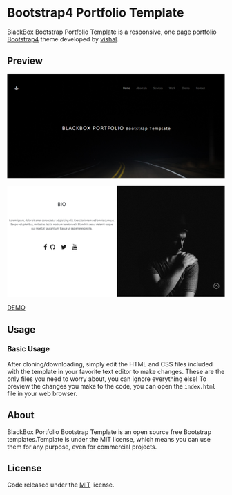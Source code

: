 # Bootstrap4 Portfolio Template

BlackBox Bootstrap Portfolio Template is a responsive, one page portfolio [Bootstrap4](http://getbootstrap.com/) theme developed by [vishal](https://github.com/vishalj95).

## Preview

![Home Page](./BB1.PNG)

![Bio](./BB2.png)

[DEMO](https://vishalj95.github.io/bootstrap-portfolio/)

## Usage

### Basic Usage

After cloning/downloading, simply edit the HTML and CSS files included with the template in your favorite text editor to make changes. These are the only files you need to worry about, you can ignore everything else! To preview the changes you make to the code, you can open the `index.html` file in your web browser.

## About

BlackBox Portfolio Bootstrap Template is an open source free Bootstrap templates.Template is under the MIT license, which means you can use them for any purpose, even for commercial projects.

## License

Code released under the [MIT](https://github.com/BlackrockDigital/startbootstrap-stylish-portfolio/blob/gh-pages/LICENSE) license.



